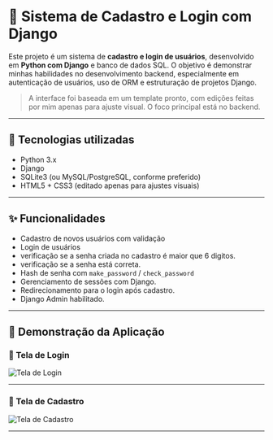 # 🔐 Sistema de Cadastro e Login com Django

Este projeto é um sistema de **cadastro e login de usuários**, desenvolvido em **Python com Django** e banco de dados SQL. O objetivo é demonstrar minhas habilidades no desenvolvimento backend, especialmente em autenticação de usuários, uso de ORM e estruturação de projetos Django.

> A interface foi baseada em um template pronto, com edições feitas por mim apenas para ajuste visual. O foco principal está no backend.

---

## 🧰 Tecnologias utilizadas

- Python 3.x
- Django
- SQLite3 (ou MySQL/PostgreSQL, conforme preferido)
- HTML5 + CSS3 (editado apenas para ajustes visuais)

---

## ✨ Funcionalidades

- Cadastro de novos usuários com validação
- Login de usuários
- verificação se a senha criada no cadastro é maior que 6 digitos.
- verificação se a senha está correta.
- Hash de senha com `make_password` / `check_password`
- Gerenciamento de sessões com Django.
- Redirecionamento para o login após cadastro.
- Django Admin habilitado.

---

## 🎥 Demonstração da Aplicação

### 🔑 Tela de Login

![Tela de Login](media/fotos/login.gif)

---

### 📝 Tela de Cadastro

![Tela de Cadastro](media/fotos/cadastro.gif)

---


